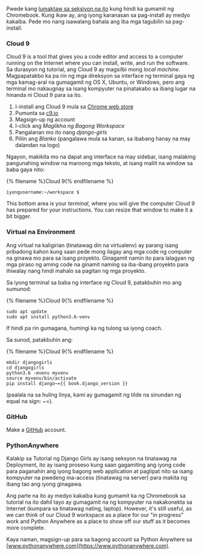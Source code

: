 Pwede kang [lumaktaw sa seksiyon na ito](http://tutorial.djangogirls.org/en/installation/#install-python) kung hindi ka gumamit ng Chromebook. Kung ikaw ay, ang iyong karanasan sa pag-install ay medyo kakaiba. Pede mo nang isawalang bahala ang iba mga tagubilin sa pag-install.

### Cloud 9

Cloud 9 is a tool that gives you a code editor and access to a computer running on the Internet where you can install, write, and run the software. Sa durasyon ng tutorial, ang Cloud 9 ay magsilbi mong *local machine*. Magpapatakbo ka pa rin ng mga direksyon sa interface ng terminal gaya ng mga kamag-aral na gumagamit ng OS X, Ubuntu, or Windows, pero ang terminal mo nakaugnay sa isang kompyuter na pinatakabo sa ibang lugar na hinanda ni Cloud 9 para sa ito.

1. I-install ang Cloud 9 mula sa [Chrome web store](https://chrome.google.com/webstore/detail/cloud9/nbdmccoknlfggadpfkmcpnamfnbkmkcp)
2. Pumunta sa [c9.io](https://c9.io)
3. Magsign-up ng account
4. I-click ang *Maglikha ng Bagong Workspace*
5. Pangalanan mo ito nang *django-girls*
6. Piliin ang *Blanko* (pangalawa mula sa kanan, sa ibabang hanay na may dalandan na logo)

Ngayon, makikita mo na dapat ang interface na may sidebar, isang malaking pangunahing window na maroong mga teksto, at isang maliit na window sa baba gaya nito:

{% filename %}Cloud 9{% endfilename %}

    iyongusername:~/workspace $
    

This bottom area is your *terminal*, where you will give the computer Cloud 9 has prepared for your instructions. You can resize that window to make it a bit bigger.

### Virtual na Environment

Ang virtual na kaligirian (tinatawag din na virtualenv) ay parang isang pribadong kahon kung saan pede mong ilagay ang mga code ng computer na ginawa mo para sa isang proyekto. Ginagamit namin ito para lalagyan ng mga piraso ng aming code na ginamit naming sa iba-ibang proyekto para ihiwalay nang hindi mahalo sa pagitan ng mga proyekto.

Sa iyong terminal sa baba ng interface ng Cloud 9, patakbuhin mo ang sumunod:

{% filename %}Cloud 9{% endfilename %}

    sudo apt update
    sudo apt install python3.6-venv
    

If hindi pa rin gumagana, humingi ka ng tulong sa iyong coach.

Sa sunod, patakbuhin ang:

{% filename %}Cloud 9{% endfilename %}

    mkdir djangogirls
    cd djangogirls
    python3.6 -mvenv myvenv
    source myvenv/bin/activate
    pip install django~={{ book.django_version }}
    

(paalala na sa huling linya, kami ay gumagamit ng tilde na sinundan ng equal na sign: ~=).

### GitHub

Make a [GitHub](https://github.com) account.

### PythonAnywhere

Kalakip sa Tutorial ng Django Girls ay isang seksyon na tinatawag na Deployment, ito ay isang proseso kung saan gagamiting ang iyong code para paganahin ang iyong bagong web application at paglipat nito sa isang kompyuter na pwedeng ma-access (tinatawag na server) para makita ng ibang tao ang iyong ginagawa.

Ang parte na ito ay medyo kakaiba kung gumamit ka ng Chromebook sa tutorial na ito dahil tayo ay gumagamit na ng kompyuter na nakakonekta sa Internet (kumpara sa tinatawag nating, laptop). However, it's still useful, as we can think of our Cloud 9 workspace as a place for our "in progress" work and Python Anywhere as a place to show off our stuff as it becomes more complete.

Kaya naman, magsign-up para sa bagong account sa Python Anywhere sa [www.pythonanywhere.com](https://www.pythonanywhere.com).